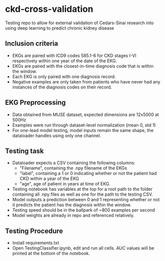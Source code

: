 # ckd-cross-validation
Testing repo to allow for external validation of Cedars-Sinai research into using deep learning to predict chronic kidney disease

## Inclusion criteria
* EKGs are paired with ICD9 codes 585.1-6 for CKD stages I-VI respectively within one year of the date of the EKG.
* EKGs are paired with the closest-in-time diagnosis code that is within the window.
* Each EKG is only paired with one diagnosis record.
* Negative examples are only taken from patients who have never had any instances of the diagnosis codes on their record.

## EKG Preprocessing
* Data obtained from MUSE dataset, expected dimensions are 12x5000 at 500Hz
* Examples were run through dataset-level normalization (mean 0, std 1)
* For one-lead model testing, model inputs remain the same shape, the dataloader handles using only one channel.

## Testing task
* Dataloader expects a CSV containing the following columns:
    * "Filename", containing the .npy filename of the EKGs
    * "label", containing a 1 or 0 indicating whether or not the patient had CKD within a year of the EKG
    * "age", age of patient in years at time of EKG.
* Testing notebook has variables at the top for a root path to the folder containing all .npy files as well as one for the path to the testing CSV.
* Model outputs a prediction between 0 and 1 representing whether or not it predicts the patient has the diagnosis within the window.
* Testing speed should be in the ballpark of ~800 examples per second
* Model weights are already in repo and referenced relatively.

## Testing Procedure
* Install requirements.txt
* Open TestingClassifier.ipynb, edit and run all cells. AUC values will be printed at the bottom of the notebook.

